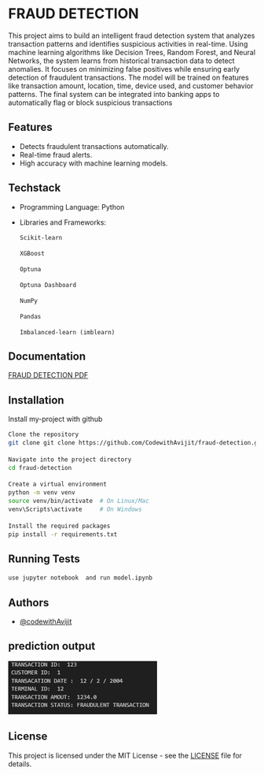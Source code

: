 
# FRAUD DETECTION

This project aims to build an intelligent fraud detection system that analyzes transaction patterns and identifies suspicious activities in real-time. Using machine learning algorithms like Decision Trees, Random Forest, and Neural Networks, the system learns from historical transaction data to detect anomalies. It focuses on minimizing false positives while ensuring early detection of fraudulent transactions. The model will be trained on features like transaction amount, location, time, device used, and customer behavior patterns. The final system can be integrated into banking apps to automatically flag or block suspicious transactions



## Features

- Detects fraudulent transactions automatically.
- Real-time fraud alerts.
- High accuracy with machine learning models.


## Techstack

- Programming Language: Python

- Libraries and Frameworks:

      Scikit-learn

      XGBoost

      Optuna

      Optuna Dashboard

      NumPy

      Pandas

      Imbalanced-learn (imblearn)



## Documentation

[ FRAUD DETECTION PDF](https://www.linkedin.com/in/avijit-bhadra-990a65253/overlay/1745657069807/single-media-viewer?type=DOCUMENT&profileId=ACoAAD6gdTwBExtFWmyKB5oEDGmjLi0SpW8Ed_Y&lipi=urn%3Ali%3Apage%3Ad_flagship3_profile_view_base%3B5Qv1RbXoS8mRmYsEWDOVtQ%3D%3D)


## Installation

Install my-project with github

```bash
Clone the repository
git clone git clone https://github.com/CodewithAvijit/fraud-detection.git

Navigate into the project directory
cd fraud-detection

Create a virtual environment
python -m venv venv
source venv/bin/activate  # On Linux/Mac
venv\Scripts\activate     # On Windows

Install the required packages
pip install -r requirements.txt

```

## Running Tests

```bash
use jupyter notebook  and run model.ipynb
```


## Authors

- [@codewithAvijit](https://github.com/CodewithAvijit)


## prediction output

![console interface](assets/ss.png)

## License
This project is licensed under the MIT License - see the [LICENSE](https://choosealicense.com/licenses/mit/) file for details.